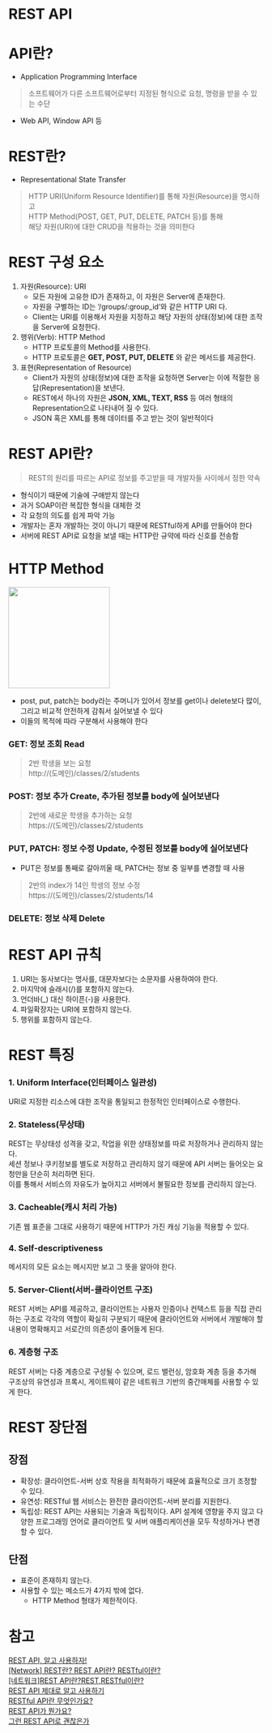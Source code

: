 # REST API
  
# API란?
- Application Programming Interface
> 소프트웨어가 다른 소프트웨어로부터 지정된 형식으로 요청, 명령을 받을 수 있는 수단
- Web API, Window API 등

# REST란?
- Representational State Transfer
> HTTP URI(Uniform Resource Identifier)를 통해 자원(Resource)을 명시하고   
> HTTP Method(POST, GET, PUT, DELETE, PATCH 등)를 통해  
> 해당 자원(URI)에 대한 CRUD을 적용하는 것을 의미한다   

# REST 구성 요소
1. 자원(Resource): URI
   - 모든 자원에 고유한 ID가 존재하고, 이 자원은 Server에 존재한다.
   - 자원을 구별하는 ID는 ‘/groups/:group_id’와 같은 HTTP URI 다.
   - Client는 URI를 이용해서 자원을 지정하고 해당 자원의 상태(정보)에 대한 조작을 Server에 요청한다.
2. 행위(Verb): HTTP Method
   - HTTP 프로토콜의 Method를 사용한다.
   - HTTP 프로토콜은 **GET, POST, PUT, DELETE** 와 같은 메서드를 제공한다.
3. 표현(Representation of Resource)
   - Client가 자원의 상태(정보)에 대한 조작을 요청하면 Server는 이에 적절한 응답(Representation)을 보낸다.
   - REST에서 하나의 자원은 **JSON, XML, TEXT, RSS** 등 여러 형태의 Representation으로 나타내어 질 수 있다.
   - JSON 혹은 XML를 통해 데이터를 주고 받는 것이 일반적이다

# REST API란? 
> REST의 원리를 따르는 API로 정보를 주고받을 때 개발자들 사이에서 정한 약속
- 형식이기 때문에 기술에 구애받지 않는다
- 과거 SOAP이란 복잡한 형식을 대체한 것
- 각 요청의 의도를 쉽게 파악 가능
- 개발자는 혼자 개발하는 것이 아니기 때문에 RESTful하게 API를 만들어야 한다 
- 서버에 REST API로 요청을 보낼 때는 HTTP란 규약에 따라 신호를 전송함

# HTTP Method 
<img href="http method" src="https://github.com/SSAFYSEOUL06CSSTUDY/06CSSTUDY/assets/50236187/340134b1-ebfe-4bc9-86f9-c7d3bf12f1f0" height=200> <br>
- post, put, patch는 body라는 주머니가 있어서 정보를 get이나 delete보다 많이, 그리고 비교적 안전하게 감춰서 실어보낼 수 있다
- 이들의 목적에 따라 구분해서 사용해야 한다
### GET: 정보 조회 Read
> 2반 학생을 보는 요청   
> http://(도메인)/classes/2/students

### POST: 정보 추가 Create, 추가된 정보를 body에 실어보낸다
> 2반에 새로운 학생을 추가하는 요청   
> https://(도메인)/classes/2/students

### PUT, PATCH: 정보 수정 Update, 수정된 정보를 body에 실어보낸다
- PUT은 정보를 통째로 갈아끼울 때, PATCH는 정보 중 일부를 변경할 때 사용
> 2반의 index가 14인 학생의 정보 수정   
> https://(도메인)/classes/2/students/14

### DELETE: 정보 삭제 Delete

# REST API 규칙
1. URI는 동사보다는 명사를, 대문자보다는 소문자를 사용하여야 한다.
2. 마지막에 슬래시(/)를 포함하지 않는다.
3. 언더바(_) 대신 하이픈(-)을 사용한다.
4. 파일확장자는 URI에 포함하지 않는다.
5. 행위를 포함하지 않는다.

# REST 특징
### 1. Uniform Interface(인터페이스 일관성)
   URI로 지정한 리소스에 대한 조작을 통일되고 한정적인 인터페이스로 수행한다.    
### 2. Stateless(무상태) 
   REST는 무상태성 성격을 갖고, 작업을 위한 상태정보를 따로 저장하거나 관리하지 않는다.      
   세션 정보나 쿠키정보를 별도로 저장하고 관리하지 않기 때문에 API 서버는 들어오는 요청만을 단순히 처리하면 된다.    
   이를 통해서 서비스의 자유도가 높아지고 서버에서 불필요한 정보를 관리하지 않는다.    
### 3. Cacheable(캐시 처리 가능)    
   기존 웹 표준을 그대로 사용하기 때문에 HTTP가 가진 캐싱 기능을 적용할 수 있다.   
### 4. Self-descriptiveness     
   메서지의 모든 요소는 메시지만 보고 그 뜻을 알아야 한다.      
### 5. Server-Client(서버-클라이언트 구조)    
   REST 서버는 API를 제공하고, 클라이언트는 사용자 인증이나 컨텍스트 등을 직접 관리하는 구조로 각각의 역할이 확실히 구분되기 때문에 클라이언트와 서버에서 개발해야 할 내용이 명확해지고 서로간의 의존성이 줄어들게 된다.     
### 6. 계층형 구조     
   REST 서버는 다중 계층으로 구성될 수 있으며, 로드 밸런싱, 암호화 계층 등을 추가해 구조상의 유연성과 프록시, 게이트웨이 같은 네트워크 기반의 중간매체를 사용할 수 있게 한다.    

# REST 장단점
## 장점
- 확장성: 클라이언트-서버 상호 작용을 최적화하기 때문에 효율적으로 크기 조정할 수 있다.
- 유연성: RESTful 웹 서비스는 완전한 클라이언트-서버 분리를 지원한다.
- 독립성: REST API는 사용되는 기술과 독립적이다. API 설계에 영향을 주지 않고 다양한 프로그래밍 언어로 클라이언트 및 서버 애플리케이션을 모두 작성하거나 변경할 수 있다.
## 단점
- 표준이 존재하지 않는다.
- 사용할 수 있는 메소드가 4가지 밖에 없다.
  - HTTP Method 형태가 제한적이다.

# 참고
<a href="https://mslilsunshine.tistory.com/167">REST API, 알고 사용하자!</a> <br>
<a href="https://gmlwjd9405.github.io/2018/09/21/rest-and-restful.html">[Network] REST란? REST API란? RESTful이란?</a> <br>
<a href="https://khj93.tistory.com/entry/%EB%84%A4%ED%8A%B8%EC%9B%8C%ED%81%AC-REST-API%EB%9E%80-REST-RESTful%EC%9D%B4%EB%9E%80">[네트워크]REST API란?REST,RESTful이란?</a> <br>
<a href="https://meetup.nhncloud.com/posts/92">REST API 제대로 알고 사용하기</a> <br>
<a href="https://aws.amazon.com/ko/what-is/restful-api/">RESTful API란 무엇인가요?</a> <br>
<a href="https://youtu.be/iOueE9AXDQQ?si=-6ow9jAurn4wWsNE">REST API가 뭔가요?</a> <br>
<a href="https://youtu.be/RP_f5dMoHFc?si=KGfWSxLy0XDpLvWV">그런 REST API로 괜찮은가</a>
